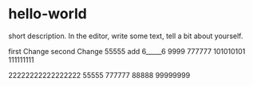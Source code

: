 # hello-world
 short description.
 In the editor, write some text, tell a bit about yourself.

 
 first Change
  second Change
  55555 add
  6_____6
  9999
  777777
  101010101
111111111

22222222222222222
  55555
  777777
  88888
99999999

